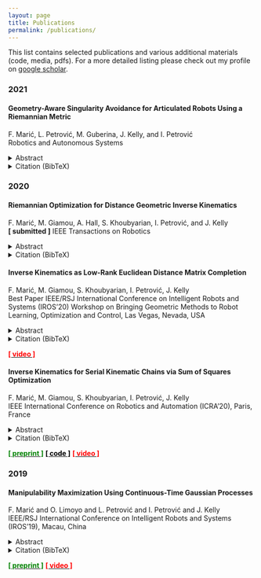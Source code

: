 ```yaml
---
layout: page
title: Publications
permalink: /publications/
---
```

This list contains selected publications and various additional materials (code, media, pdfs).
For a more detailed listing please check out my profile on [google scholar](https://scholar.google.com/citations?hl=en&user=o_cwgrkAAAAJ). 
### 2021
<div class="ui raised segment">

#### Geometry-Aware Singularity Avoidance for Articulated Robots Using a Riemannian Metric 
F. Marić, L. Petrović, M. Guberina, J. Kelly, and I. Petrović\
Robotics and Autonomous Systems 
<details>
<summary>Abstract</summary>
<div class="ui secondary segment">
Articulated robots such as manipulators are increasingly being used for tasks that involve interaction (with humans, for example), where a capacity to adapt to unexpected changes in operational space constraints is essential. 
In certain configurations, known as singularities, a manipulator loses one or more degrees of freedom (DoF) and is unable to move in certain operational space directions.
The inability to move in arbitrary directions in operational space compromises adaptivity and, potentially, safety. 
In this paper, we introduce a geometry-aware singularity index that uses a Riemannian metric to provide a measure of proximity to singular configurations and that avoids some failure modes of other common indices. 
We show that this index can be elegantly differentiated using a connection with Frećhet derivatives, making it compatible with popular local optimization approaches used for operational space control. 
Our experimental results show that a singularity avoidance method based on our index outperforms a
common manipulability maximizing method in reaching and path following tasks optimized for singularity-robust and safe motion.
</div>
</details>

<details>
<summary>Citation (BibTeX)</summary>
<p>

```
@article{MARIC2021103865,
title = {A Riemannian metric for geometry-aware singularity avoidance by articulated robots},
journal = {Robotics and Autonomous Systems},
volume = {145},
pages = {103865},
year = {2021},
issn = {0921-8890},
doi = {https://doi.org/10.1016/j.robot.2021.103865},
url = {https://www.sciencedirect.com/science/article/pii/S0921889021001500},
author = {Filip Marić and Luka Petrović and Marko Guberina and Jonathan Kelly and Ivan Petrović},
keywords = {Manipulation, Manipulability ellipsoid, Kinematics, Differential geometry},
abstract = {Articulated robots such as manipulators increasingly must operate in uncertain and dynamic environments where interaction (with human coworkers, for example) is necessary. In these situations, the capacity to quickly adapt to unexpected changes in operational space constraints is essential. At certain points in a manipulator’s configuration space, termed singularities, the robot loses one or more degrees of freedom (DoF) and is unable to move in specific operational space directions. The inability to move in arbitrary directions in operational space compromises adaptivity and, potentially, safety. We introduce a geometry-aware singularity index, defined using a Riemannian metric on the manifold of symmetric positive definite matrices, to provide a measure of proximity to singular configurations. We demonstrate that our index avoids some of the failure modes and difficulties inherent to other common indices. Further, we show that our index can be differentiated easily, making it compatible with local optimization approaches used for operational space control. Our experimental results establish that, for reaching and path following tasks, optimization based on our index outperforms a common manipulability maximization technique and ensures singularity-robust motions.}
}
```

</p>
</details>
</div>

### 2020

<div class="ui raised segment">

#### Riemannian Optimization for Distance Geometric Inverse Kinematics  
F. Marić, M. Giamou, A. Hall, S. Khoubyarian, I. Petrović, and J. Kelly\
**[ submitted ]** IEEE Transactions on Robotics 
<details>
<summary>Abstract</summary>
<div class="ui secondary segment">
Solving the inverse kinematics problem is a fundamental challenge in motion planning, control, and calibration for articulated robots. Kinematic models for these robots are typically param- eterized by joint angles, generating a complicated trigonometric mapping between a robot's configuration and end-effector pose. Alternatively, the kinematic model and task constraints can be represented using invariant distances between points attached to the robot. In this paper, we prove the equivalence of distance-based inverse kinematics formulations and the distance geometry problem for a large class of robots comprised of revolute joints. Unlike previous approaches, we use the connection between distance geometry and low-rank matrix completion to find inverse kinematics solutions by completing a partial Euclidean distance matrix using local optimization. Further, we parameterize the space of Euclidean distance matrices with the Riemannian manifold of fixed-rank Gram matrices, allowing us to leverage a variety of mature Riemannian optimization methods. Finally, we show that bound smoothing can be used to generate informed initializations without significant computational overhead, improving convergence. We demonstrate that our novel inverse kinematics solver achieves higher success rates compared to traditional approaches, and significantly outperforms them in many cases where multiple end-effectors are present.
</div>
</details>

<details>
<summary>Citation (BibTeX)</summary>
<p>

```
@article{2020_Maric_Riemannian,
  abstract = {Solving the inverse kinematics problem is a fundamental challenge in motion planning, control, and calibration for articulated robots. Kinematic models for these robots are typically param- eterized by joint angles, generating a complicated trigonometric mapping between a robot's configuration and end-effector pose. Alternatively, the kinematic model and task constraints can be represented using invariant distances between points attached to the robot. In this paper, we prove the equivalence of distance-based inverse kinematics formulations and the distance geometry problem for a large class of robots comprised of revolute joints. Unlike previous approaches, we use the connection between distance geometry and low-rank matrix completion to find inverse kinematics solutions by completing a partial Euclidean distance matrix using local optimization. Further, we parameterize the space of Euclidean distance matrices with the Riemannian manifold of fixed-rank Gram matrices, allowing us to leverage a variety of mature Riemannian optimization methods. Finally, we show that bound smoothing can be used to generate informed initializations without significant computational overhead, improving convergence. We demonstrate that our novel inverse kinematics solver achieves higher success rates compared to traditional approaches, and significantly outperforms them in many cases where multiple end-effectors are present.},
  author = {Filip Marić and Matthew Giamou and Adam Hall and Soroush Khoubyarian and Ivan Petrović and Jonathan Kelly},
  journal = {IEEE Transactions on Robotics},
  note = {Submitted},
  title = {Riemannian Optimization for Distance Geometric Inverse Kinematics},
  year = {2020}
}
```

</p>
</details>
</div>



<div class="ui raised segment">

#### Inverse Kinematics as Low-Rank Euclidean Distance Matrix Completion
F. Marić, M. Giamou, S. Khoubyarian, I. Petrović, J. Kelly\
<a class="ui red left horizontal label">Best Paper</a>
IEEE/RSJ International Conference on Intelligent Robots and Systems (IROS’20) Workshop on Bringing Geometric Methods to Robot Learning, Optimization and Control, Las Vegas, Nevada, USA 
<details>
<summary>Abstract</summary>
<div class="ui secondary segment">
The majority of inverse kinematics (IK) algorithms search for solutions in a configuration space defined by joint angles. However, the kinematics of many robots can also be described in terms of distances between rigidly-attached points, which collectively form a Euclidean distance matrix. This alternative geometric description of the kinematics reveals an elegant equivalence between IK and the problem of low-rank matrix completion. We use this connection to implement a novel Riemannian optimization-based solution to IK for various articulated robots with symmetric joint angle constraints.nverse kinematics is a fundamental challenge for articulated robots: fast and accurate algorithms are needed for translating task-related workspace constraints and goals into feasible joint configurations. In general, inverse kinematics for serial kinematic chains is a difficult nonlinear problem, for which closed form solutions cannot easily be obtained. Therefore, computationally efficient numerical methods that can be adapted to a general class of manipulators are of great importance. In this paper, we use convex optimization techniques to solve the inverse kinematics problem with joint limit constraints for highly redundant serial kinematic chains with spherical joints in two and three dimensions. This is accomplished through a novel formulation of inverse kinematics as a nearest point problem, and with a fast sum of squares solver that exploits the sparsity of kinematic constraints for serial manipulators. Our method has the advantages of post-hoc certification of global optimality and a runtime that scales polynomially with the number of degrees of freedom. Additionally, we prove that our convex relaxation leads to a globally optimal solution when certain conditions are met, and demonstrate empirically that these conditions are common and represent many practical instances. Finally, we provide an open source implementation of our algorithm.
</div>
</details>

<details>
<summary>Citation (BibTeX)</summary>
<p>

```
@inproceedings{2020_Marić_Inverse_B,
  abstract = {The majority of inverse kinematics (IK) algorithms search for solutions in a configuration space defined by joint angles. However, the kinematics of many robots can also be described in terms of distances between rigidly-attached points, which collectively form a Euclidean distance matrix. This alternative geometric description of the kinematics reveals an elegant equivalence between IK and the problem of low-rank matrix completion. We use this connection to implement a novel Riemannian optimization-based solution to IK for various articulated robots with symmetric joint angle constraints.},
  address = {Las Vegas, Nevada, USA},
  author = {Filip Marić and Matthew Giamou and Ivan Petrović and Jonathan Kelly},
  booktitle = {Proceedings of the {IEEE/RSJ} International Conference on Intelligent Robots and Systems {(IROS'20)} Workshop on Bringing Geometric Methods to Robot Learning, Optimization and Control},
  date = {2020-10-29},
  month = {Oct. 29},
  note = {Bosch Center for Artificial Intelligence Best Workshop Contribution Award},
  title = {Inverse Kinematics as Low-Rank Euclidean Distance Matrix Completion},
  year = {2020}
}
```

</p>
</details>

[<span style="color:red">**[ video ]**</span>](https://youtu.be/wO0_w2Gw5jk)
<!-- <a class="tiny ui red button" href="https://youtu.be/wO0_w2Gw5jk"><i class="youtube icon"></i>Video</a> -->
</div>

<div class="ui raised segment">

#### Inverse Kinematics for Serial Kinematic Chains via Sum of Squares Optimization
F. Marić, M. Giamou, S. Khoubyarian, I. Petrović, J. Kelly\
IEEE International Conference on Robotics and Automation (ICRA’20), Paris, France
<details>
<summary>Abstract</summary>
<div class="ui secondary segment">
Inverse kinematics is a fundamental challenge for articulated robots: fast and accurate algorithms are needed for translating task-related workspace constraints and goals into feasible joint configurations. In general, inverse kinematics for serial kinematic chains is a difficult nonlinear problem, for which closed form solutions cannot easily be obtained. Therefore, computationally efficient numerical methods that can be adapted to a general class of manipulators are of great importance. In this paper, we use convex optimization techniques to solve the inverse kinematics problem with joint limit constraints for highly redundant serial kinematic chains with spherical joints in two and three dimensions. This is accomplished through a novel formulation of inverse kinematics as a nearest point problem, and with a fast sum of squares solver that exploits the sparsity of kinematic constraints for serial manipulators. Our method has the advantages of post-hoc certification of global optimality and a runtime that scales polynomially with the number of degrees of freedom. Additionally, we prove that our convex relaxation leads to a globally optimal solution when certain conditions are met, and demonstrate empirically that these conditions are common and represent many practical instances. Finally, we provide an open source implementation of our algorithm.
</div>
</details>

<details>
<summary>Citation (BibTeX)</summary>
<p>

```
@inproceedings{2020_Marić_Inverse,
  address = {Paris, France},
  author = {Filip Marić and Matthew Giamou and Soroush Khoubyarian and Ivan Petrović and Jonathan Kelly},
  booktitle = {Proceedings of the {IEEE} International Conference on Robotics and Automation {(ICRA'20})},
  date = {2020-05-31/2020-06-04},
  month = {May 31--Jun. 4},
  title = {Inverse Kinematics for Serial Kinematic Chains via Sum of Squares Optimization},
  url = {http://arxiv.org/abs/1909.09318},
  video1 = {https://www.youtube.com/watch?v=AdPze8cTUuE},
  year = {2020}
}
```

</p>
</details>

[<span style="color:green">**[ preprint ]**</span>](https://arxiv.org/abs/1909.09318) 
[<span style="color:black">**[ code ]**</span>](https://github.com/utiasSTARS/sos-ik) 
[<span style="color:red">**[ video ]**</span>](https://www.youtube.com/watch?v=AdPze8cTUuE)
<!-- <a class="tiny ui green button" href="https://arxiv.org/abs/1909.09318"><i class="file alternate outline icon"></i>Preprint</a> -->
<!-- <a class="tiny ui black button" href="https://github.com/utiasSTARS/sos-ik"><i class="github icon"></i>Code</a> -->
<!-- <a class="tiny ui red button" href="https://www.youtube.com/watch?v=AdPze8cTUuE"><i class="youtube icon"></i>Video</a> -->
</div>

### 2019
<div class="ui raised segment">

#### Manipulability Maximization Using Continuous-Time Gaussian Processes
F. Marić and O. Limoyo and L. Petrović and I. Petrović and J. Kelly\
IEEE/RSJ International Conference on Intelligent Robots and Systems (IROS’19), Macau, China
<details>
<summary>Abstract</summary>
<div class="ui secondary segment">
 A significant challenge in manipulation motion planning is to ensure agility in the face of unpredictable changes during task execution. This requires the identification and possible modification of suitable joint-space trajectories, since the joint velocities required to achieve a specific end-effector motion vary with manipulator configuration. For a given manipulator configuration, the joint space-to-task space velocity mapping is characterized by a quantity known as the manipulability index. In contrast to previous control-based approaches, we examine the maximization of manipulability during planning as a way of achieving adaptable and safe joint space-to-task space motion mappings in various scenarios. By representing the manipulator trajectory as a continuous-time Gaussian process (GP), we are able to leverage recent advances in trajectory optimization to maximize the manipulability index during trajectory generation. Moreover, the sparsity of our chosen representation reduces the typically large computational cost associated with maximizing manipulability when additional constraints exist. Results from simulation studies and experiments with a real manipulator demonstrate increases in manipulability, while maintaining smooth trajectories with more dexterous (and therefore more agile) arm configurations. 
</div>
</details>
<details>
<summary>Citation (BibTeX)</summary>
<p>

```
@inproceedings{2018_Marić_Manipulabiility,
  abstract = {A significant challenge in motion planning is to avoid being in or near singular configurations (singularities), that is, joint configurations that result in the loss of the ability to move in certain directions in task space. A robotic system's capacity for motion is reduced even in regions that are in close proximity to (i.e., neighbouring) a singularity. In this work we examine singularity avoidance in a motion planning context, finding trajectories which minimize proximity to singular regions, subject to constraints. We define a manipulability-based likelihood associated with singularity avoidance over a continuous trajectory representation, which we then maximize using a maximum a posteriori (MAP) estimator. Viewing the MAP problem as inference on a factor graph, we use gradient information from interpolated states to maximize the trajectory's overall manipulability. Both qualitative and quantitative analyses of experimental data show increases in manipulability that result in smooth trajectories with visibly more dexterous arm configurations.},
  address = {Madrid, Spain},
  author = {Filip Marić and Oliver Limoyo and Luka Petrović and Ivan Petrović and Jonathan Kelly},
  booktitle = {Proceedings of the IEEE/RSJ International Conference on Intelligent Robots and Systems (IROS'18) Workshop Towards Robots that Exhibit Manipulation Intelligence},
  date = {2018-10-01},
  month = {Oct. 1},
  title = {Manipulability Maximization Using Continuous-Time Gaussian Processes},
  url = {https://arxiv.org/abs/1803.09493},
  year = {2018}
```

</p>
</details>

[<span style="color:green">**[ preprint ]**</span>](https://arxiv.org/abs/1908.02963) 
[<span style="color:red">**[ video ]**</span>](https://youtu.be/tB34VfDrF84)
<!-- <a class="tiny ui green button" href="https://arxiv.org/abs/1908.02963"><i class="file alternate outline icon"></i>Preprint</a> -->
<!-- <a class="tiny ui red button" href="https://youtu.be/tB34VfDrF84"><i class="youtube icon"></i>Video</a> -->
</div>
</br>
